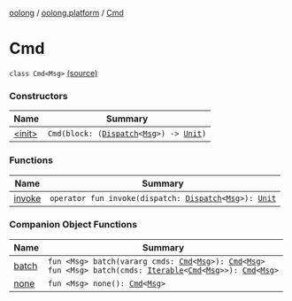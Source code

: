 [oolong](../../index.md) / [oolong.platform](../index.md) / [Cmd](./index.md)

# Cmd

`class Cmd<Msg>` [(source)](https://github.com/pardom/oolong/tree/master/oolong/src/main/kotlin/oolong/platform/Cmd.kt#L5)

### Constructors

| Name | Summary |
|---|---|
| [&lt;init&gt;](-init-.md) | `Cmd(block: (`[`Dispatch`](../../oolong/-dispatch.md)`<`[`Msg`](index.md#Msg)`>) -> `[`Unit`](https://kotlinlang.org/api/latest/jvm/stdlib/kotlin/-unit/index.html)`)` |

### Functions

| Name | Summary |
|---|---|
| [invoke](invoke.md) | `operator fun invoke(dispatch: `[`Dispatch`](../../oolong/-dispatch.md)`<`[`Msg`](index.md#Msg)`>): `[`Unit`](https://kotlinlang.org/api/latest/jvm/stdlib/kotlin/-unit/index.html) |

### Companion Object Functions

| Name | Summary |
|---|---|
| [batch](batch.md) | `fun <Msg> batch(vararg cmds: `[`Cmd`](./index.md)`<`[`Msg`](batch.md#Msg)`>): `[`Cmd`](./index.md)`<`[`Msg`](batch.md#Msg)`>`<br>`fun <Msg> batch(cmds: `[`Iterable`](https://kotlinlang.org/api/latest/jvm/stdlib/kotlin.collections/-iterable/index.html)`<`[`Cmd`](./index.md)`<`[`Msg`](batch.md#Msg)`>>): `[`Cmd`](./index.md)`<`[`Msg`](batch.md#Msg)`>` |
| [none](none.md) | `fun <Msg> none(): `[`Cmd`](./index.md)`<`[`Msg`](none.md#Msg)`>` |
